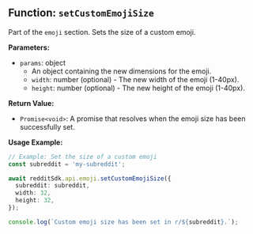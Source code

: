 ## Function: `setCustomEmojiSize`

Part of the `emoji` section. Sets the size of a custom emoji.

**Parameters:**

- `params`: object
  - An object containing the new dimensions for the emoji.
  - `width`: number (optional) - The new width of the emoji (1-40px).
  - `height`: number (optional) - The new height of the emoji (1-40px).

**Return Value:**

- `Promise<void>`: A promise that resolves when the emoji size has been successfully set.

**Usage Example:**

```typescript
// Example: Set the size of a custom emoji
const subreddit = 'my-subreddit';

await redditSdk.api.emoji.setCustomEmojiSize({
  subreddit: subreddit,
  width: 32,
  height: 32,
});

console.log(`Custom emoji size has been set in r/${subreddit}.`);
``` 
